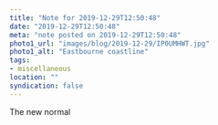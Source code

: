 ```yaml
---
title: "Note for 2019-12-29T12:50:48"
date: "2019-12-29T12:50:48"
meta: "note posted on 2019-12-29T12:50:48"
photo1_url: "images/blog/2019-12-29/IP0UMHWT.jpg"
photo1_alt: "Eastbourne coastline"
tags:
- miscellaneous
location: ""
syndication: false
---
```

The new normal
